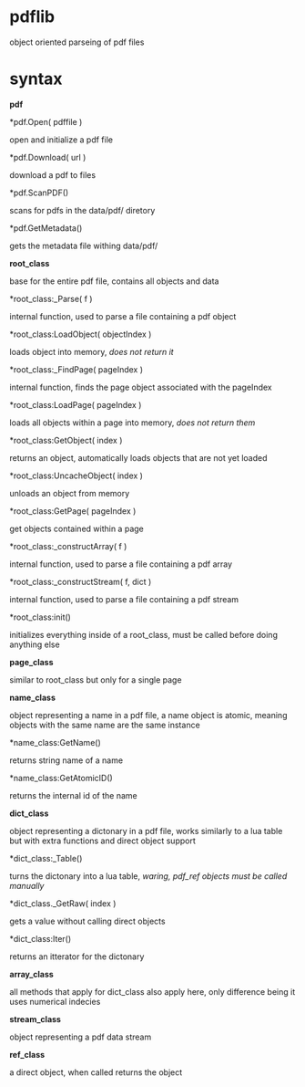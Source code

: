# pdflib

object oriented parseing of pdf files

# syntax

**pdf**

*pdf.Open( pdffile )

open and initialize a pdf file

*pdf.Download( url )

download a pdf to files

*pdf.ScanPDF()

scans for pdfs in the data/pdf/ diretory

*pdf.GetMetadata()

gets the metadata file withing data/pdf/

**root_class**

base for the entire pdf file, contains all objects and data

*root_class:_Parse( f )

internal function, used to parse a file containing a pdf object

*root_class:LoadObject( objectIndex )

loads object into memory, *does not return it*

*root_class:_FindPage( pageIndex )

internal function, finds the page object associated with the pageIndex

*root_class:LoadPage( pageIndex )

loads all objects within a page into memory, *does not return them*

*root_class:GetObject( index )

returns an object, automatically loads objects that are not yet loaded

*root_class:UncacheObject( index )

unloads an object from memory

*root_class:GetPage( pageIndex )

get objects contained within a page

*root_class:_constructArray( f )

internal function, used to parse a file containing a pdf array

*root_class:_constructStream( f, dict )

internal function, used to parse a file containing a pdf stream

*root_class:init()

initializes everything inside of a root_class, must be called before doing anything else

**page_class**

similar to root_class but only for a single page

**name_class**

object representing a name in a pdf file, a name object is atomic, meaning objects with the same name are the same instance

*name_class:GetName()

returns string name of a name

*name_class:GetAtomicID()

returns the internal id of the name

**dict_class**

object representing a dictonary in a pdf file, works similarly to a lua table but with extra functions and direct object support

*dict_class:_Table()

turns the dictonary into a lua table, *waring, pdf_ref objects must be called manually*

*dict_class._GetRaw( index )

gets a value without calling direct objects

*dict_class:Iter()

returns an itterator for the dictonary

**array_class**

all methods that apply for dict_class also apply here, only difference being it uses numerical indecies

**stream_class**

object representing a pdf data stream

**ref_class**

a direct object, when called returns the object

